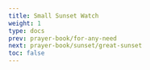 ```yaml
---
title: Small Sunset Watch
weight: 1
type: docs
prev: prayer-book/for-any-need
next: prayer-book/sunset/great-sunset
toc: false
---
```

